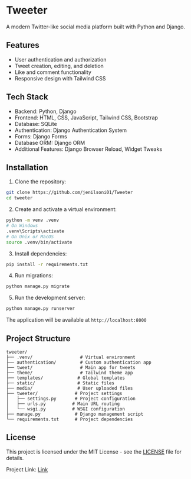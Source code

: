 # Tweeter

A modern Twitter-like social media platform built with Python and Django.

## Features

- User authentication and authorization
- Tweet creation, editing, and deletion
- Like and comment functionality
- Responsive design with Tailwind CSS

## Tech Stack

- Backend: Python, Django
- Frontend: HTML, CSS, JavaScript, Tailwind CSS, Bootstrap
- Database: SQLite
- Authentication: Django Authentication System
- Forms: Django Forms
- Database ORM: Django ORM
- Additional Features: Django Browser Reload, Widget Tweaks

## Installation

1. Clone the repository:
```bash
git clone https://github.com/jenilsoni01/Tweeter
cd tweeter
```

2. Create and activate a virtual environment:
```bash
python -m venv .venv
# On Windows
.venv\Scripts\activate
# On Unix or MacOS
source .venv/bin/activate
```

3. Install dependencies:
```bash
pip install -r requirements.txt
```

4. Run migrations:
```bash
python manage.py migrate
```

5. Run the development server:
```bash
python manage.py runserver
```

The application will be available at `http://localhost:8000`

## Project Structure

```
tweeter/
├── .venv/                  # Virtual environment
├── authentication/         # Custom authentication app
├── tweet/                  # Main app for tweets
├── theme/                  # Tailwind theme app
├── templates/             # Global templates
├── static/                # Static files
├── media/                 # User uploaded files
├── tweeter/              # Project settings
│   ├── settings.py       # Project configuration
│   ├── urls.py          # Main URL routing
│   └── wsgi.py          # WSGI configuration
├── manage.py             # Django management script
└── requirements.txt      # Project dependencies
```

## License

This project is licensed under the MIT License - see the [LICENSE](LICENSE) file for details.

Project Link: [Link](https://github.com/jenilsoni01/Tweeter) 